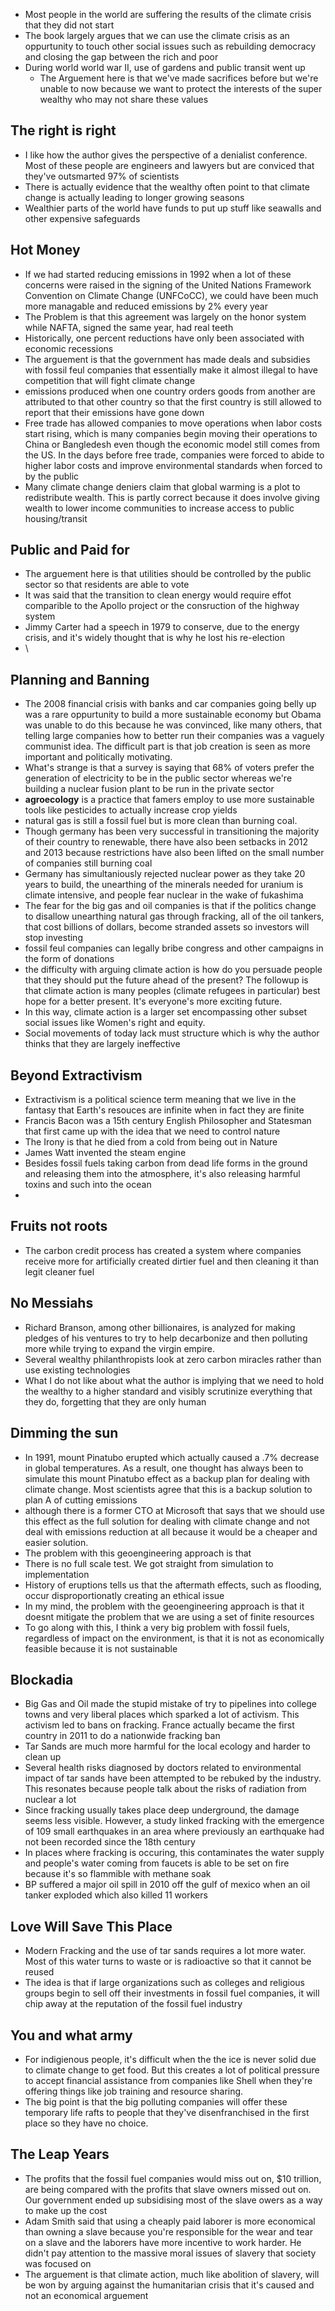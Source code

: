 * Most people in the world are suffering the results of the climate crisis that they did not start
* The book largely argues that we can use the climate crisis as an oppurtunity to touch other social issues such as rebuilding democracy and closing the gap between the rich and poor
* During world world war II, use of gardens and public transit went up
  * The Arguement here is that we've made sacrifices before but we're unable to now because we want to protect the interests of the super wealthy who may not share these values

## The right is right

* I like how the author gives the perspective of a denialist conference. Most of these people are engineers and lawyers but are conviced that they've outsmarted 97% of scientists
* There is actually evidence that the wealthy often point to that climate change is actually leading to longer growing seasons
* Wealthier parts of the world have funds to put up stuff like seawalls and other expensive safeguards

## Hot Money

* If we had started reducing emissions in 1992 when a lot of these concerns were raised in the signing of the United Nations Framework Convention on Climate Change (UNFCoCC), we could have been much more managable and reduced emissions by 2% every year
 * The Problem is that this agreement was largely on the honor system while NAFTA, signed the same year, had real teeth  
 * Historically, one percent reductions have only been associated with economic recessions
* The arguement is that the government has made deals and subsidies with fossil feul companies that essentially make it almost illegal to have competition that will fight climate change
* emissions produced when one country orders goods from another are attributed to that other country so that the first country is still allowed to report that their emissions have gone down
* Free trade has allowed companies to move operations when labor costs start rising, which is many companies begin moving their operations to China or Bangledesh even though the economic model still comes from the US. In the days before free trade, companies were forced to abide to higher labor costs and improve environmental standards when forced to by the public
* Many climate change deniers claim that global warming is a plot to redistribute wealth. This is partly correct because it does involve giving wealth to lower income communities to increase access to public housing/transit

## Public and Paid for

* The arguement here is that utilities should be controlled by the public sector so that residents are able to vote
* It was said that the transition to clean energy would require effot comparible to the Apollo project or the consruction of the highway system
* Jimmy Carter had a speech in 1979 to conserve, due to the energy crisis, and it's widely thought that is why he lost his re-election
* \

## Planning and Banning

* The 2008 financial crisis with banks and car companies going belly up was a rare oppurtunity to build a more sustainable economy but Obama was unable to do this because he was convinced, like many others, that telling large companies how to better run their companies was a vaguely communist idea. The difficult part is that job creation is seen as more important and politically motivating.
* What's strange is that a survey is saying that 68% of voters prefer the generation of electricity to be in the public sector whereas we're building a nuclear fusion plant to be run in the private sector
* **agroecology** is a practice that famers employ to use more sustainable tools like pesticides to actually increase crop yields
* natural gas is still a fossil fuel but is more clean than burning coal.
* Though germany has been very successful in transitioning the majority of their country to renewable, there have also been setbacks in 2012 and 2013 because restrictions have also been lifted on the small number of companies still burning coal
 * Germany has simultaniously rejected nuclear power as they take 20 years to build, the unearthing of the minerals needed for uranium is climate intensive, and people fear nuclear in the wake of fukashima
* The fear for the big gas and oil companies is that if the politics change to disallow unearthing natural gas through fracking, all of the oil tankers, that cost billions of dollars, become stranded assets so investors will stop investing
* fossil feul companies can legally bribe congress and other campaigns in the form of donations
* the difficulty with arguing climate action is how do you persuade people that they should put the future ahead of the present? The followup is that climate action is many peoples (climate refugees in particular) best hope for a better present. It's everyone's more exciting future. 
* In this way, climate action is a larger set encompassing other subset social issues like Women's right and equity.
* Social movements of today lack must structure which is why the author thinks that they are largely ineffective

## Beyond Extractivism

* Extractivism is a political science term meaning that we live in the fantasy that Earth's resouces are infinite when in fact they are finite
* Francis Bacon was a 15th century English Philosopher and Statesman that first came up with the idea that we need to control nature
 * The Irony is that he died from a cold from being out in Nature 
* James Watt invented the steam engine
* Besides fossil fuels taking carbon from dead life forms in the ground and releasing them into the atmosphere, it's also releasing harmful toxins and such into the ocean
* 

## Fruits not roots

* The carbon credit process has created a system where companies receive more for artificially created dirtier fuel and then cleaning it than legit cleaner fuel

## No Messiahs

* Richard Branson, among other billionaires, is analyzed for making pledges of his ventures to try to help decarbonize and then polluting more while trying to expand the virgin empire.
* Several wealthy philanthropists look at zero carbon miracles rather than use existing technologies
* What I do not like about what the author is implying that we need to hold the wealthy to a higher standard and visibly scrutinize everything that they do, forgetting that they are only human

## Dimming the sun

* In 1991, mount Pinatubo erupted which actually caused a .7% decrease in global temperatures. As a result, one thought has always been to simulate this mount Pinatubo effect as a backup plan for dealing with climate change. Most scientists agree that this is a backup solution to plan A of cutting emissions
 * although there is a former CTO at Microsoft that says that we should use this effect as the full solution for dealing with climate change and not deal with emissions reduction at all because it would be a cheaper and easier solution.
 * The problem with this geoengineering approach is that
  * There is no full scale test. We got straight from simulation to implementation
  * History of eruptions tells us that the aftermath effects, such as flooding, occur disproportionatly creating an ethical issue
* In my mind, the problem with the geoengineering approach is that it doesnt mitigate the problem that we are using a set of finite resources
 * To go along with this, I think a very big problem with fossil fuels, regardless of impact on the environment, is that it is not as economically feasible because it is not sustainable

## Blockadia

* Big Gas and Oil made the stupid mistake of try to pipelines into college towns and very liberal places which sparked a lot of activism. This activism led to bans on fracking. France actually became the first country in 2011 to do a nationwide fracking ban
* Tar Sands are much more harmful for the local ecology and harder to clean up
* Several health risks diagnosed by doctors related to environmental impact of tar sands have been attempted to be rebuked by the industry. This resonates because people talk about the risks of radiation from nuclear a lot
* Since fracking usually takes place deep underground, the damage seems less visible. However, a study linked fracking with the emergence of 109 small earthquakes in an area where previously an earthquake had not been recorded since the 18th century
* In places where fracking is occuring, this contaminates the water supply and people's water coming from faucets is able to be set on fire because it's so flammible with methane soak
* BP suffered a major oil spill in 2010 off the gulf of mexico when an oil tanker exploded which also killed 11 workers

## Love Will Save This Place

* Modern Fracking and the use of tar sands requires a lot more water. Most of this water turns to waste or is radioactive so that it cannot be reused
* The idea is that if large organizations such as colleges and religious groups begin to sell off their investments in fossil fuel companies, it will chip away at the reputation of the fossil fuel industry

## You and what army

* For indigienous people, it's difficult when the the ice is never solid due to climate change to get food. But this creates a lot of political pressure to accept financial assistance from companies like Shell when they're offering things like job training and resource sharing.
* The big point is that the big polluting companies will offer these temporary life rafts to people that they've disenfranchised in the first place so they have no choice.

## The Leap Years

* The profits that the fossil fuel companies would miss out on, $10 trillion, are being compared with the profits that slave owners missed out on. Our government ended up subsidising most of the slave owers as a way to make up the cost
* Adam Smith said that using a cheaply paid laborer is more economical than owning a slave because you're responsible for the wear and tear on a slave and the laborers have more incentive to work harder. He didn't pay attention to the massive moral issues of slavery that society was focused on 
* The arguement is that climate action, much like abolition of slavery, will be won by arguing against the humanitarian crisis that it's caused and not an economical arguement
